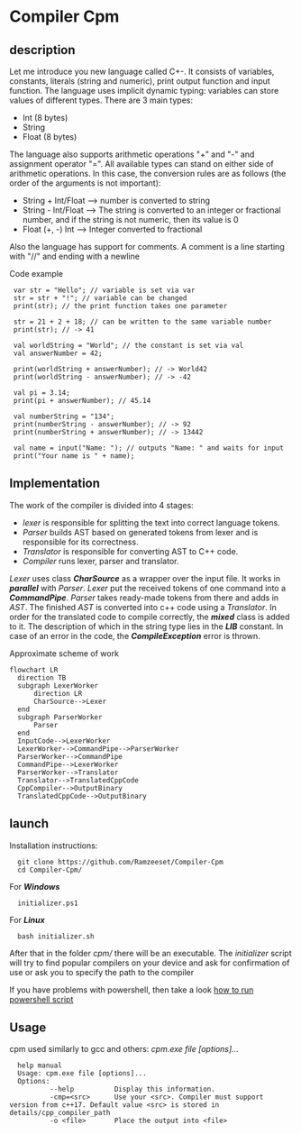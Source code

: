 # Compiler Cpm

  description
  -----------

Let me introduce you new language called C+-. It consists of variables, constants, literals (string and numeric), print output function and input function. 
The language uses implicit dynamic typing: variables can store values of different types. There are 3 main types:
  * Int (8 bytes)
  * String
  * Float (8 bytes)

The language also supports arithmetic operations "+" and "-" and assignment operator "=". All available types can stand on either side of arithmetic operations. In this case, the conversion rules are as follows (the order of the arguments is not important):
  * String + Int/Float --> number is converted to string
  * String - Int/Float --> The string is converted to an integer or fractional number, and if the string is not numeric, then its value is 0 
  * Float (+, -) Int   --> Integer converted to fractional

Also the language has support for comments. A comment is a line starting with "//" and ending with a newline
 
Code example
```
 var str = "Hello"; // variable is set via var
 str = str + "!"; // variable can be changed
 print(str); // the print function takes one parameter
```
```
 str = 21 + 2 + 18; // can be written to the same variable number 
 print(str); // -> 41
``` 
```
 val worldString = "World"; // the constant is set via val 
 val answerNumber = 42;
``` 
```
 print(worldString + answerNumber); // -> World42
 print(worldString - answerNumber); // -> -42
 
 val pi = 3.14;
 print(pi + answerNumber); // 45.14
``` 
```
 val numberString = "134";
 print(numberString - answerNumber); // -> 92
 print(numberString + answerNumber); // -> 13442
```
```
 val name = input("Name: "); // outputs "Name: " and waits for input
 print("Your name is " + name);
``` 
  Implementation
  --------------
The work of the compiler is divided into 4 stages:
  * *lexer* is responsible for splitting the text into correct language tokens. 
  * *Parser* builds AST based on generated tokens from lexer and is responsible for its correctness.
  * *Translator* is responsible for converting AST to C++ code.
  * *Compiler* runs lexer, parser and translator.
  
*Lexer* uses class ***CharSource*** as a wrapper over the input file. It works in ***parallel*** with *Parser*. *Lexer* put the received tokens of one command into a ***CommandPipe***. *Parser* takes ready-made tokens from there and adds in *AST*. The finished *AST* is converted into c++ code using a *Translator*. In order for the translated code to compile correctly, the ***mixed*** class is added to it. The description of which in the string type lies in the ***LIB*** constant. In case of an error in the code, the ***CompileException*** error is thrown.
  
Approximate scheme of work
  ```mermaid
flowchart LR
    direction TB
    subgraph LexerWorker
        direction LR
        CharSource-->Lexer
    end
    subgraph ParserWorker
        Parser
    end
    InputCode-->LexerWorker
    LexerWorker-->CommandPipe-->ParserWorker
    ParserWorker-->CommandPipe
    CommandPipe-->LexerWorker
    ParserWorker-->Translator
    Translator-->TranslatedCppCode
    CppCompiler-->OutputBinary
    TranslatedCppCode-->OutputBinary
```
  
  launch
  ------
Installation instructions:
```
  git clone https://github.com/Ramzeeset/Compiler-Cpm
  cd Compiler-Cpm/
```
For ***Windows***
```
  initializer.ps1
```
For ***Linux***
```
  bash initializer.sh
```

After that in the folder *cpm/* there will be an executable. The *initializer* script will try to find popular compilers on your device and ask for confirmation of use or ask you to specify the path to the compiler <br />

If you have problems with powershell, then take a look [how to run powershell script](https://www.howto-outlook.com/howto/powershell-scripts-faq-tips-and-tricks.htm)
  
  Usage
  -----
cpm used similarly to gcc and others: *cpm.exe file [options]...*
```
  help manual
  Usage: cpm.exe file [options]...
  Options:
          --help          Display this information.
          -cmp=<src>      Use your <src>. Compiler must support version from c++17. Default value <src> is stored in details/cpp_compiler_path
          -o <file>       Place the output into <file>
``` 
 
